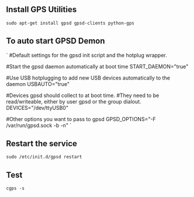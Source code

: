 ## Install GPS Utilities
`sudo apt-get install gpsd gpsd-clients python-gps`

## To auto start GPSD Demon

`
#Default settings for the gpsd init script and the hotplug wrapper.

#Start the gpsd daemon automatically at boot time
START_DAEMON="true"

#Use USB hotplugging to add new USB devices automatically to the daemon
USBAUTO="true"

#Devices gpsd should collect to at boot time.
#They need to be read/writeable, either by user gpsd or the group dialout.
DEVICES="/dev/ttyUSB0"

#Other options you want to pass to gpsd
GPSD_OPTIONS="-F /var/run/gpsd.sock -b -n"
`

## Restart the service
`sudo /etc/init.d/gpsd restart`

## Test
`cgps -s`
